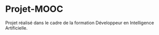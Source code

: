 # Projet-MOOC
Projet réalisé dans le cadre de la formation Développeur en Intelligence Artificielle.
